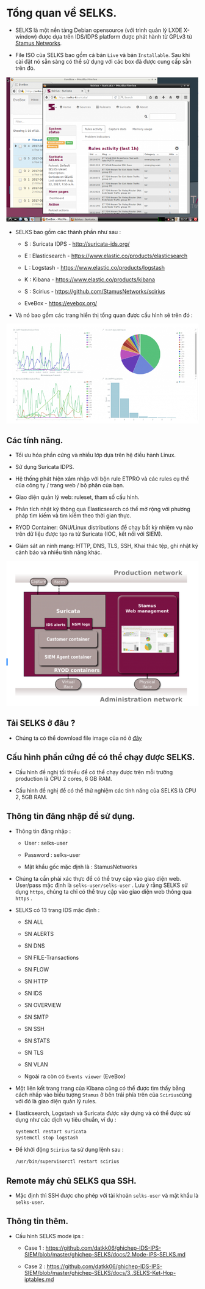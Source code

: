 # Tổng quan về SELKS.

- SELKS là một nền tảng Debian opensource (với trình quản lý LXDE X-window) được dựa trên IDS/IDPS platform được phát hành từ GPLv3 từ [Stamus Networks](https://www.stamus-networks.com).

- File ISO của SELKS bao gồm cả bản `Live` và bản `Installable`. Sau khi cài đặt nó sẵn sàng có thể sử dụng với các box đã được cung cấp sẵn trên đó.

![selks-1](/Images/selks-1.png)

- SELKS bao gồm các thành phần như sau :

    - S : Suricata IDPS - http://suricata-ids.org/

    - E : Elasticsearch - https://www.elastic.co/products/elasticsearch

    - L : Logstash - https://www.elastic.co/products/logstash

    - K : Kibana - https://www.elastic.co/products/kibana

    - S : Scirius - https://github.com/StamusNetworks/scirius

    - EveBox - https://evebox.org/

- Và nó bao gồm các trang hiển thị tổng quan được cấu hình sẽ trên đó :

![selks-2](/Images/selks-2.png)

## Các tính năng.

- Tối ưu hóa phần cứng và nhiều lớp dựa trên hệ điều hành Linux.

- Sử dụng Suricata IDPS.

- Hệ thống phát hiện xâm nhập với bộn rule ETPRO và các rules cụ thể của công ty / trang web / bộ phận của bạn.

- Giao diện quản lý web: ruleset, tham số cấu hình.

- Phân tích nhật ký thông qua Elasticsearch có thể mở rộng với phương pháp tìm kiếm và tìm kiếm theo thời gian thực.

- RYOD Container: GNU/Linux distributions để chạy bất kỳ nhiệm vụ nào trên dữ liệu được tạo ra từ Suricata (IOC, kết nối với SIEM).

- Giám sát an ninh mạng: HTTP, DNS, TLS, SSH, Khai thác tệp, ghi nhật ký cảnh báo và nhiều tính năng khác.

![selks-3](/Images/selks-3.png)

## Tải SELKS ở đâu ?

- Chúng ta có thể download file image của nó ở [đây](https://www.stamus-networks.com/open-source/#selks)

## Cấu hình phần cứng để có thể chạy được SELKS.

- Cấu hình đề nghị tối thiểu để có thể chạy được trên mỗi trường production là CPU 2 cores, 6 GB RAM.

- Cấu hình đề nghị để có thể thử nghiệm các tính năng của SELKS là CPU 2, 5GB RAM.

## Thông tin đăng nhập để sử dụng.

- Thông tin đăng nhập :

    - User : selks-user

    - Password : selks-user

    - Mật khẩu gốc mặc định là : StamusNetworks

- Chúng ta cần phải xác thực để có thể truy cập vào giao diện web. User/pass mặc định là `selks-user/selks-user` . Lưu ý rằng SELKS sử dụng `https`, chúng ta chỉ có thể truy cập vào giao diện web thông qua `https` .

- SELKS có 13 trang IDS mặc định :

    - SN ALL

    - SN ALERTS

    - SN DNS

    - SN FILE-Transactions

    - SN FLOW

    - SN HTTP

    - SN IDS

    - SN OVERVIEW

    - SN SMTP

    - SN SSH

    - SN STATS

    - SN TLS

    - SN VLAN

    - Ngoài ra còn có `Events viewer` (EveBox)

- Một liên kết trang trang của Kibana cũng có thể được tìm thấy bằng cách nhấp vào biểu tượng `Stamus` ở bên trái phía trên của `Scirius`cùng với đó là giao diện quản lý rules.

- Elasticsearch, Logstash và Suricata được xây dựng và có thể được sử dụng như các dịch vụ tiêu chuẩn, ví dụ :

    ```sh
    systemctl restart suricata 
    systemctl stop logstash
    ```

- Để khởi động `Scirius` ta sử dụng lệnh sau :

    ```sh
    /usr/bin/supervisorctl restart scirius
    ```

## Remote máy chủ SELKS qua SSH.

- Mặc định thì SSH được cho phép với tài khoản `selks-user` và mật khẩu là `selks-user`.


## Thông tin thêm.

- Cấu hình SELKS mode ips :

    - Case 1 : https://github.com/datkk06/ghichep-IDS-IPS-SIEM/blob/master/ghichep-SELKS/docs/2.Mode-IPS-SELKS.md

    - Case 2 : https://github.com/datkk06/ghichep-IDS-IPS-SIEM/blob/master/ghichep-SELKS/docs/3..SELKS-Ket-Hop-iptables.md